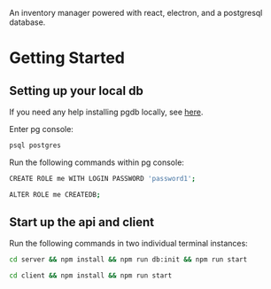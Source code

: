 An inventory manager powered with react, electron, and a postgresql database.

# Getting Started


## Setting up your local db

If you need any help installing pgdb locally, see [here](./bin/pgSetup.md).

Enter pg console:

```sh
psql postgres
```

Run the following commands within pg console:
```sh
CREATE ROLE me WITH LOGIN PASSWORD 'password1';

ALTER ROLE me CREATEDB;
```

## Start up the api and client
Run the following commands in two individual terminal instances:

```sh
cd server && npm install && npm run db:init && npm run start
```

```sh
cd client && npm install && npm run start
```

